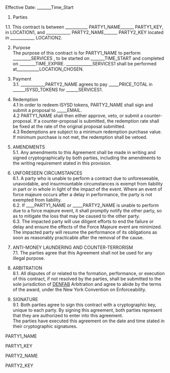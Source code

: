 Effective Date: _______Time_Start  

1. Parties  

1.1. This contract Is between ___________ PARTY1_NAME,______ PARTY1_KEY, in LOCATION1, and ____________ PARTY2_NAME,______ PARTY2_KEY located in ____________ LOCATION2.  

2. Purpose  
The purpose of this contract is for PARTY1_NAME to perform _________SERVICES , to be started on _______TIME_START and completed on ________TIME_EXPIRE. _____________SERVICES1 shall be performed at___________LOCATION_CHOSEN.   

3. Payment  
3.1. ____________PARTY2_NAME agrees to pay _____PRICE_TOTAL in ______ISYSD_TOKENS for ______SERVICES1.  

4. Redemption    
4.1 In order to redeem ISYSD tokens, PARTY2_NAME shall sign and submit a proposal to _____EMAIL.       
4.2 PARTY1_NAME shall then either approve, veto, or submit a counter-proposal. If a counter-proposal is submitted, the redemption rate shall be fixed at the rate of the original proposal submitted.     
4.3 Redemptions are subject to a minimum redemption purchase value. If minimum purchase is not met, the redemption shall be vetoed.       

5. AMENDMENTS     
5.1. Any amendments to this Agreement shall be made in writing and signed cryptographically by both parties, including the amendments to the writing requirement stated in this provision.  

6. UNFORESEEN CIRCUMSTANCES    
6.1. A party who is unable to perform a contract due to unforeseeable, unavoidable, and insurmountable circumstances is exempt from liability in part or in whole in light of the impact of the event. Where an event of force majeure occurs after a delay in performance, the party is not exempted from liability.  
6.2. If ____PARTY1_NAME or _____PARTY2_NAME is unable to perform due to a force majeure event, it shall promptly notify the other party, so as to mitigate the loss that may be caused to the other party.  
6.3. The impacted party will use diligent efforts to end the failure or delay and ensure the effects of the Force Majeure event are minimized. The impacted party will resume the performance of its obligations as soon as reasonably practicable after the removal of the cause.  

7. ANTI-MONEY LAUNDERING AND COUNTER-TERRORISM    
7.1. The parties agree that this Agreement shall not be used for any illegal purpose.  

8. ARBITRATION  
8.1. All disputes of or related to the formation, performance, or execution of this contract, if not resolved by the parties, shall be submitted to the sole jurisdiction of  [DENFAB](https://denfablaw.com)  Arbitration and agree to abide by the terms of the award, under the New York Convention on Enforceability.

9. SIGNATURE  
9.1. Both parties agree to sign this contract with a cryptographic key, unique to each party. By signing this agreement, both parties represent that they are authorized to enter into this agreement.  
The parties have executed this agreement on the date and time stated in their cryptographic signatures.  
 

PARTY1_NAME  

PARTY1_KEY  

PARTY2_NAME  

PARTY2_KEY  
 
